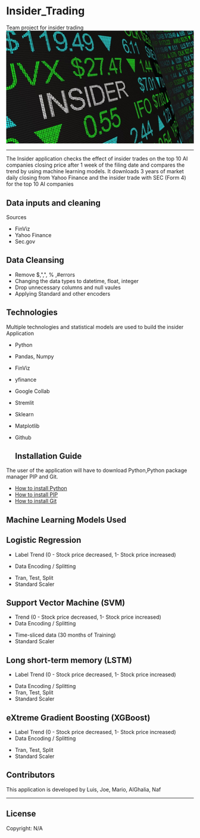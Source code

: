 # Insider_Trading
Team project for insider trading
<img src="./IMGS/insider.jpg">

---
The Insider application checks the effect of insider trades on the top 10 AI companies closing price after 1 week of the filing date and compares the trend by using machine learning models.
It downloads 3 years of market daily closing from Yahoo Finance and the insider trade with SEC (Form 4) for the top 10 AI companies 

## Data inputs and cleaning 
Sources
* FinViz
* Yahoo Finance
* Sec.gov
## Data Cleansing
* Remove $,",", % ,#errors
* Changing the data types to datetime, float, integer
* Drop unnecessary columns and null vaules
* Applying Standard and other encoders

## Technologies
Multiple technologies and statistical models are used to build the insider Application
- Python
- Pandas, Numpy
- FinViz
- yfinance
- Google Collab
- Stremlit
- Sklearn
- Matplotlib
- Github

  ## Installation Guide

The user of the application will have to download Python,Python package manager PIP and Git.

   - [How to install Python](https://www.python.org/downloads/) 
   - [How to install PIP ](https://pip.pypa.io/en/stable/installation/) 
   - [How to install Git ](https://git-scm.com/book/en/v2/Getting-Started-Installing-Git) 

## Machine Learning Models Used

  ## Logistic Regression
 - Label Trend (0 - Stock price decreased, 1- Stock price increased)
  
 - Data Encoding / Splitting
* Tran, Test, Split
* Standard Scaler

## Support Vector Machine (SVM)
 - Trend (0 - Stock price decreased, 1- Stock price increased)
 -  Data Encoding / Splitting
* Time-sliced data (30 months of Training)
* Standard Scaler

## Long short-term memory (LSTM)
- Label Trend (0 - Stock price decreased, 1- Stock price increased)
 * Data Encoding / Splitting
 * Tran, Test, Split
 * Standard Scaler

## eXtreme Gradient Boosting (XGBoost)
- Label Trend (0 - Stock price decreased, 1- Stock price increased)
- Data Encoding / Splitting
* Tran, Test, Split
* Standard Scaler


## Contributors

This application is developed by Luis, Joe, Mario, AlGhalia, Naf

---

## License

Copyright: N/A
